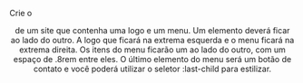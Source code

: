 Crie o <header> de um site que contenha uma logo e um menu.
Um elemento deverá ficar ao lado do outro.
A logo que ficará na extrema esquerda e o menu ficará na extrema direita.
Os itens do menu ficarão um ao lado do outro, com um espaço de .8rem entre eles.
O último elemento do menu será um botão de contato e você poderá utilizar o seletor :last-child para estilizar.